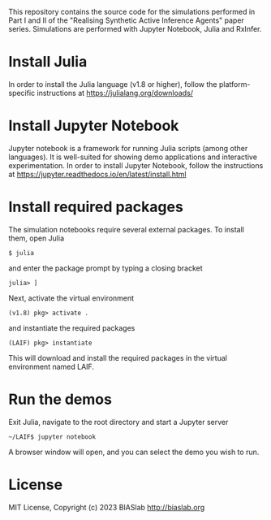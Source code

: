 This repository contains the source code for the simulations performed in Part I and II of the "Realising Synthetic Active Inference Agents" paper series. Simulations are performed with Jupyter Notebook, Julia and RxInfer.

# Install Julia
In order to install the Julia language (v1.8 or higher), follow the platform-specific instructions at https://julialang.org/downloads/

# Install Jupyter Notebook
Jupyter notebook is a framework for running Julia scripts (among other languages). It is well-suited for showing demo applications and interactive experimentation. In order to install Jupyter Notebook, follow the instructions at https://jupyter.readthedocs.io/en/latest/install.html

# Install required packages
The simulation notebooks require several external packages. To install them, open Julia
```
$ julia
```
and enter the package prompt by typing a closing bracket
```
julia> ]
```
Next, activate the virtual environment
```
(v1.8) pkg> activate .
```
and instantiate the required packages
```
(LAIF) pkg> instantiate
```
This will download and install the required packages in the virtual environment named LAIF.

# Run the demos
Exit Julia, navigate to the root directory and start a Jupyter server
```
~/LAIF$ jupyter notebook
```
A browser window will open, and you can select the demo you wish to run.

# License
MIT License, Copyright (c) 2023 BIASlab http://biaslab.org
